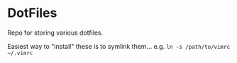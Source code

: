 # DotFiles
Repo for storing various dotfiles.

Easiest way to "install" these is to symlink them...
e.g. `ln -s /path/to/vimrc ~/.vimrc`

